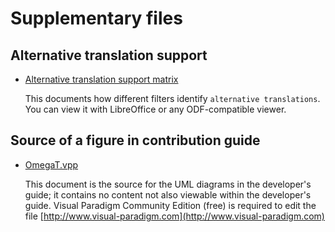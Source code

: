 # Supplementary files

## Alternative translation support

 * [Alternative translation support matrix](assets/MultipleTranslationFieldsForFilters.ods)

   This documents how different filters identify `alternative translations`. You can
   view it with LibreOffice or any ODF-compatible viewer.

## Source of a figure in contribution guide

* [OmegaT.vpp](assets/OmegaT.vpp)

   This document is the source for the UML diagrams in the developer's guide; it
   contains no content not also viewable within the developer's guide.
   Visual Paradigm Community Edition (free) is required to edit the file
   [http://www.visual-paradigm.com](http://www.visual-paradigm.com)

